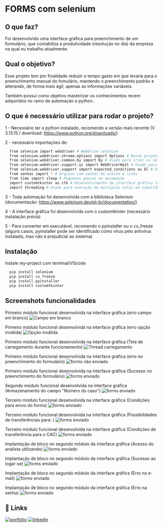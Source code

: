 
# FORMS com selenium

## O que faz?

Foi desenvolvido uma interface gráfica para preenchimento de um formulário, que contabiliza a produtividade (resolução no dia) da empresa na qual eu trabalho atualmente.

## Qual o objetivo?

Esse projeto tem por finalidade reduzir o tempo gasto em que levaria para o preenchimento manual do fomulário, mantendo o preenchimento padrão e alterando, de forma mais ágil, apenas as informações variáveis.

Também possui como objetivo masterizar os conhecimentos recem adquiridos no ramo de automação e python.

## O que é necessário utilizar para rodar o projeto?

1 - Necessário ter o python instalado, recomendo a versão mais recente (V 3.13.15 / download: https://www.python.org/downloads/)

2 - necessário importações de:
```bash
  from selenium import webdriver # Webdrive selenium
  from selenium.webdriver.chrome.options import Options # Nesse projeto, foi utilizado para ocultar a interface gráfica do selenium
  from selenium.webdriver.common.by import By # Usado para criar os seletores
  from selenium.webdriver.support.ui import WebDriverWait # Usado para criar tempos de esperas para os seletores
  from selenium.webdriver.support import expected_conditions as EC # Usado para criar condições em conjunto com o WebDriverWait
  from senhas import * # Arquivo com senhas de acesso e links
  from time import sleep # Pequenas pausas na automação  
  import customtkinter as ctk # Desenvolvimento da interface gráfica (necessário instalação)
  import threading # Usado para execução de multiplas telas em simultâneo 
```

3 - Toda automação foi desenvolvida com a biblioteca Selenium (documentação: https://www.selenium.dev/pt-br/documentation/)

4 - A interface gráfica foi desenvolvida com o customtkinter (necessário instalação prévia)

5 - Para converter em executável, recomendo o pyinstaller ou o cx_freeze (alguns casos, pyinstaller pode ser identificado como vírus pelo antivírus instalado, mas não é prejudicial ao sistema)


## Instalação

Instale my-project com terminal/VScode

```bash
  pip install selenium
  pip install cx_freeze
  pip install pyinstaller
  pip install customtkinter
```
    
## Screenshots funcionalidades
Primeiro módulo funcional desenvolvida na interface gráfica (erro campo em branco)
![Campo em branco](https://github.com/irlan24/automacoes_WEB/blob/master/aut_display/funcionamento_img/campo_em_branco.png)

Primeiro módulo funcional desenvolvida na interface gráfica (erro opção inválida)
![Opção inválida](https://github.com/irlan24/automacoes_WEB/blob/master/aut_display/funcionamento_img/opcao_invalida.png)

Primeiro módulo funcional desenvolvida na interface gráfica (Tela de carregamento durante funcionamento)
![Thread carregamento](https://github.com/irlan24/automacoes_WEB/blob/master/aut_display/funcionamento_img/thread_carregamento.png)

Primeiro módulo funcional desenvolvida na interface gráfica (erro no preenchimento do formulário)
![forms não enviado](https://github.com/irlan24/automacoes_WEB/blob/master/aut_display/funcionamento_img/forms_nao_enviado.png)

Primeiro módulo funcional desenvolvida na interface gráfica (Sucesso no preenchimento do formulário)
![forms enviado](https://github.com/irlan24/automacoes_WEB/blob/master/aut_display/funcionamento_img/forms_enviado.png)

Segundo módulo funcional desenvolvida na interface gráfica (Armazenamento do campo "Número do caso")
![forms enviado](https://github.com/irlan24/automacoes_WEB/blob/master/aut_display/funcionamento_img/att_segunda_coluna_0.png)

Terceiro módulo funcional desenvolvida na interface gráfica (Condições para envio do forms)
![forms enviado](https://github.com/irlan24/automacoes_WEB/blob/master/aut_display/funcionamento_img/att_terceira_coluna_0.png)

Terceiro módulo funcional desenvolvida na interface gráfica (Possibilidades de transferências para: )
![forms enviado](https://github.com/irlan24/automacoes_WEB/blob/master/aut_display/funcionamento_img/att_terceira_coluna_1.png)

Terceiro módulo funcional desenvolvida na interface gráfica (Condições de transferência para o CAC)
![forms enviado](https://github.com/irlan24/automacoes_WEB/blob/master/aut_display/funcionamento_img/att_terceira_coluna_2.png)

Implantação de bloco no segundo módulo da interface gráfica (Acesso do analista utilizando)
![forms enviado](https://github.com/irlan24/automacoes_WEB/blob/master/aut_display/funcionamento_img/att_segunda_coluna_1.png)

Implantação de bloco no segundo módulo da interface gráfica (Sucesso ao logar-se)
![forms enviado](https://github.com/irlan24/automacoes_WEB/blob/master/aut_display/funcionamento_img/att_segunda_coluna_2.png)

Implantação de bloco no segundo módulo da interface gráfica (Erro no e-mail)
![forms enviado](https://github.com/irlan24/automacoes_WEB/blob/master/aut_display/funcionamento_img/att_segunda_coluna_3.png)

Implantação de bloco no segundo módulo da interface gráfica (Erro na senha)
![forms enviado](https://github.com/irlan24/automacoes_WEB/blob/master/aut_display/funcionamento_img/att_segunda_coluna_4.png)


## 🔗 Links
[![portfolio](https://img.shields.io/badge/my_portfolio-000?style=for-the-badge&logo=ko-fi&logoColor=white)](https://github.com/irlan24?tab=repositories)
[![linkedin](https://img.shields.io/badge/linkedin-0A66C2?style=for-the-badge&logo=linkedin&logoColor=white)](https://www.linkedin.com/in/irlan24/)


